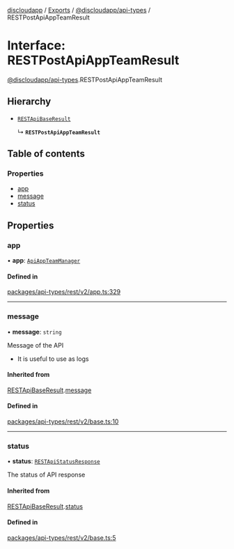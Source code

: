 [discloudapp](../README.md) / [Exports](../modules.md) / [@discloudapp/api-types](../modules/discloudapp_api_types.md) / RESTPostApiAppTeamResult

# Interface: RESTPostApiAppTeamResult

[@discloudapp/api-types](../modules/discloudapp_api_types.md).RESTPostApiAppTeamResult

## Hierarchy

- [`RESTApiBaseResult`](discloudapp_api_types.RESTApiBaseResult.md)

  ↳ **`RESTPostApiAppTeamResult`**

## Table of contents

### Properties

- [app](discloudapp_api_types.RESTPostApiAppTeamResult.md#app)
- [message](discloudapp_api_types.RESTPostApiAppTeamResult.md#message)
- [status](discloudapp_api_types.RESTPostApiAppTeamResult.md#status)

## Properties

### app

• **app**: [`ApiAppTeamManager`](discloudapp_api_types.ApiAppTeamManager.md)

#### Defined in

[packages/api-types/rest/v2/app.ts:329](https://github.com/discloud/discloud.app/blob/9c516a5/packages/api-types/rest/v2/app.ts#L329)

___

### message

• **message**: `string`

Message of the API
- It is useful to use as logs

#### Inherited from

[RESTApiBaseResult](discloudapp_api_types.RESTApiBaseResult.md).[message](discloudapp_api_types.RESTApiBaseResult.md#message)

#### Defined in

[packages/api-types/rest/v2/base.ts:10](https://github.com/discloud/discloud.app/blob/9c516a5/packages/api-types/rest/v2/base.ts#L10)

___

### status

• **status**: [`RESTApiStatusResponse`](../modules/discloudapp_api_types.md#restapistatusresponse)

The status of API response

#### Inherited from

[RESTApiBaseResult](discloudapp_api_types.RESTApiBaseResult.md).[status](discloudapp_api_types.RESTApiBaseResult.md#status)

#### Defined in

[packages/api-types/rest/v2/base.ts:5](https://github.com/discloud/discloud.app/blob/9c516a5/packages/api-types/rest/v2/base.ts#L5)
